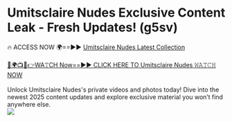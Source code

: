 # Umitsclaire Nudes Exclusive Content Leak - Fresh Updates! (g5sv)

🔥 ACCESS NOW 🌍==►► <a href="https://tinyurl.com/yc657z5k" rel="nofollow">Umitsclaire Nudes Latest Collection</a>
<br><br>
[🔴🌍📺📱👉WA𝚃CH Now==►► CLICK HERE TO Umitsclaire Nudes 𝚆𝙰𝚃𝙲𝙷 NOW](https://tinyurl.com/yc657z5k)
<br><br>
Unlock Umitsclaire Nudes's private videos and photos today! Dive into the newest 2025 content updates and explore exclusive material you won’t find anywhere else.
<br>
<a href="https://tinyurl.com/yc657z5k" rel="nofollow" data-target="animated-image.originalLink"><img src="https://camo.githubusercontent.com/8a4f000d20f83aca3bf7ec5f350d767afa0574a8a352519fd8cfa583a6f93a33/68747470733a2f2f692e696d6775722e636f6d2f644a486b345a712e676966" data-canonical-src="https://i.imgur.com/dJHk4Zq.gif" style="max-width: 100%; display: inline-block;" data-target="animated-image.originalImage"></a>
<br>
